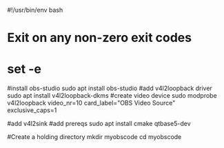 #!/usr/bin/env bash

# Exit on any non-zero exit codes
# set -e

#install obs-studio
sudo apt install obs-studio
#add v4l2loopback driver
sudo apt install v4l2loopback-dkms
#create video device
sudo modprobe v4l2loopback video_nr=10 card_label="OBS Video Source" exclusive_caps=1

#add v4l2sink
#add prereqs
sudo apt install cmake qtbase5-dev

#Create a holding directory
mkdir myobscode
cd myobscode
